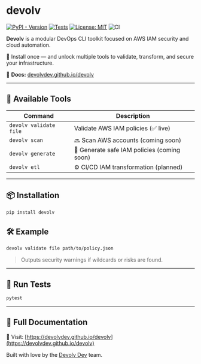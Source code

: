 # devolv

[![PyPI - Version](https://img.shields.io/pypi/v/devolv)](https://pypi.org/project/devolv/)
[![Tests](https://github.com/devolvdev/devolv/actions/workflows/test.yml/badge.svg)](https://github.com/devolvdev/devolv/actions)
[![License: MIT](https://img.shields.io/badge/license-MIT-blue.svg)](https://opensource.org/licenses/MIT)
![CI](https://github.com/YOUR_USERNAME/devolv/actions/workflows/test.yml/badge.svg)

**Devolv** is a modular DevOps CLI toolkit focused on AWS IAM security and cloud automation.

🔧 Install once — and unlock multiple tools to validate, transform, and secure your infrastructure.

📖 **Docs:** [devolvdev.github.io/devolv](https://devolvdev.github.io/devolv)

---

## 🧰 Available Tools

| Command                | Description                                |
|------------------------|--------------------------------------------|
| `devolv validate file` | Validate AWS IAM policies (✅ live)        |
| `devolv scan`          | 🔜 Scan AWS accounts (coming soon)         |
| `devolv generate`      | 🧠 Generate safe IAM policies (coming soon)|
| `devolv etl`           | ⚙️ CI/CD IAM transformation (planned)      |

---

## 📦 Installation

```bash
pip install devolv
```

## 🛠 Example

```bash
devolv validate file path/to/policy.json
```

> Outputs security warnings if wildcards or risks are found.

---

## 🧪 Run Tests

```bash
pytest
```

---

## 🧰 Full Documentation

📖 Visit: [https://devolvdev.github.io/devolv](https://devolvdev.github.io/devolv)

Built with love by the [Devolv Dev](https://github.com/devolvdev) team.
